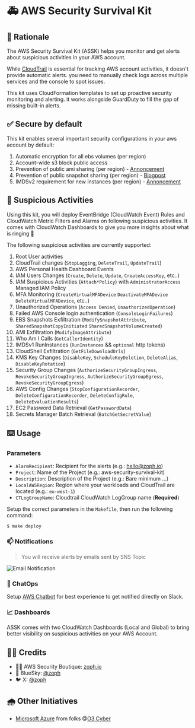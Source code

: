 # 🚑 AWS Security Survival Kit

## :brain: Rationale

The AWS Security Survival Kit (ASSK) helps you monitor and get alerts about suspicious activities in your AWS account.

While [CloudTrail](https://aws.amazon.com/cloudtrail/) is essential for tracking AWS account activities, it doesn't provide automatic alerts. you need to manually check logs across multiple services and the console to spot issues.

This kit uses CloudFormation templates to set up proactive security monitoring and alerting. it works alongside GuardDuty to fill the gap of missing built-in alerts.

## ✅ Secure by default

This kit enables several important security configurations in your aws account by default:

1. Automatic encryption for all ebs volumes (per region)
2. Account-wide s3 block public access
3. Prevention of public ami sharing (per region) - [Annoncement](https://aws.amazon.com/about-aws/whats-new/2023/10/ami-block-public-enabled-aws-accounts-no-public-amis/)
4. Prevention of public snapshot sharing (per region) - [Blogpost](https://aws.amazon.com/blogs/aws/new-block-public-sharing-of-amazon-ebs-snapshots/)
5. IMDSv2 requirement for new instances (per region) - [Annoncement](https://aws.amazon.com/about-aws/whats-new/2024/03/set-imdsv2-default-new-instance-launches/)

## 💾 Suspicious Activities

Using this kit, you will deploy EventBridge (CloudWatch Event) Rules and CloudWatch Metric Filters and Alarms on following suspicious activities. It comes with CloudWatch Dashboards to give you more insights about what is ringing 🔔

The following suspicious activities are currently supported:

1. Root User activities
2. CloudTrail changes (`StopLogging`, `DeleteTrail`, `UpdateTrail`)
3. AWS Personal Health Dashboard Events
4. IAM Users Changes (`Create`, `Delete`, `Update`, `CreateAccessKey`, etc..)
5. IAM Suspicious Activities (`Attach*Policy`) with `AdministratorAccess` Managed IAM Policy
6. MFA Monitoring (`CreateVirtualMFADevice` `DeactivateMFADevice` `DeleteVirtualMFADevice`, etc..)
7. Unauthorized Operations (`Access Denied`, `UnauthorizedOperation`)
8. Failed AWS Console login authentication (`ConsoleLoginFailures`)
9. EBS Snapshots Exfiltration (`ModifySnapshotAttribute`, `SharedSnapshotCopyInitiated` `SharedSnapshotVolumeCreated`)
10. AMI Exfiltration (`ModifyImageAttribute`)
11. Who Am I Calls (`GetCallerIdentity`)
12. IMDSv1 RunInstances (`RunInstances` && `optional` http tokens)
13. CloudShell Exfiltration (`GetFileDownloadUrls`)
14. KMS Key Changes (`DisableKey`, `ScheduleKeyDeletion`, `DeleteAlias`, `DisableKeyRotation`)
15. Security Group Changes (`AuthorizeSecurityGroupIngress`, `RevokeSecurityGroupIngress`, `AuthorizeSecurityGroupEgress`, `RevokeSecurityGroupEgress`)
16. AWS Config Changes (`StopConfigurationRecorder`, `DeleteConfigurationRecorder`, `DeleteConfigRule`, `DeleteEvaluationResults`)
17. EC2 Password Data Retrieval (`GetPasswordData`)
18. Secrets Manager Batch Retrieval (`BatchGetSecretValue`)

## :keyboard: Usage

### Parameters

- `AlarmRecipient`: Recipient for the alerts (e.g.: hello@zoph.io)
- `Project`: Name of the Project (e.g.: aws-security-survival-kit)
- `Description`: Description of the Project (e.g.: Bare minimum ...)
- `LocalAWSRegion`: Region where your workloads and CloudTrail are located (e.g.: `eu-west-1`)
- `CTLogGroupName`: Cloudtrail CloudWatch LogGroup name (**Required**)

Setup the correct parameters in the `Makefile`, then run the following command:

    $ make deploy

### 📫 Notifications

> You will receive alerts by emails sent by SNS Topic

![Email Notification](./assets/notification.png)

### :robot: ChatOps

Setup [AWS Chatbot](https://aws.amazon.com/chatbot/) for best experience to get notified directly on Slack.

### 📈 Dashboards

ASSK comes with two CloudWatch Dashboards (Local and Global) to bring better visibility on suspicious activities on your AWS Account.

## :man_technologist: Credits

- 🏴‍☠️ AWS Security Boutique: [zoph.io](https://zoph.io)
- 🦋 BlueSky: [@zoph](https://bsky.app/zoph.me)
- 🐦 X: [@zoph](https://x.com/zoph)

## 🌧️ Other Initiatives

- [Microsoft Azure](https://github.com/O3-Cyber/azure-security-survival-kit) from folks @[O3 Cyber](https://www.o3c.no/)
